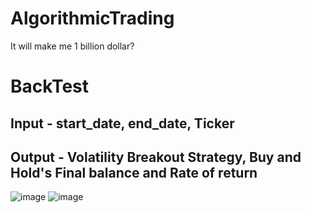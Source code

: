 # AlgorithmicTrading
It will make me 1 billion dollar?

# BackTest
Input - start_date, end_date, Ticker
---
Output - Volatility Breakout Strategy, Buy and Hold's Final balance and Rate of return
---
![image](https://user-images.githubusercontent.com/103230840/235945310-bf0343ab-e57b-49a8-bd96-d2badf40d4b5.png)
![image](https://user-images.githubusercontent.com/103230840/235944943-73597855-c30d-4f3f-b180-669c1d18db20.png)
